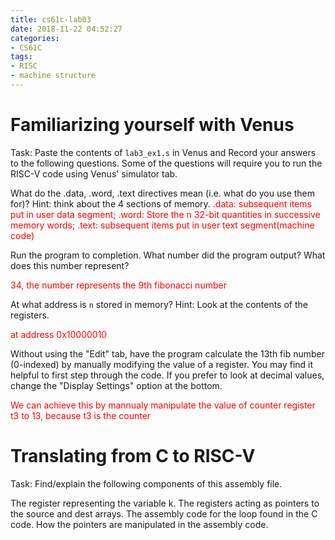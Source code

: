 ```yaml
---
title: cs61c-lab03
date: 2018-11-22 04:52:27
categories:
- CS61C
tags:
- RISC
- machine structure
---
```


# Familiarizing yourself with Venus

Task: Paste the contents of `lab3_ex1.s` in Venus and Record your answers to the following questions. Some of the questions will require you to run the RISC-V code using Venus' simulator tab.

What do the .data, .word, .text directives mean (i.e. what do you use them for)? Hint: think about the 4 sections of memory.
<span style="color:red">.data: subsequent items put in user data segment; .word: Store the n 32-bit quantities in successive memory words; .text: subsequent items put in user text segment(machine code)</span>

Run the program to completion. What number did the program output? What does this number represent?

<span style="color:red">34, the number represents the 9th fibonacci number</span>

At what address is `n` stored in memory? Hint: Look at the contents of the registers.

<span style="color:red">at address 0x10000010</span>

Without using the "Edit" tab, have the program calculate the 13th fib number (0-indexed) by manually modifying the value of a register. You may find it helpful to first step through the code. If you prefer to look at decimal values, change the "Display Settings" option at the bottom.

<span style="color:red">We can achieve this by mannualy manipulate the value of counter register t3 to 13, because t3 is the counter</span>

# Translating from C to RISC-V

Task: Find/explain the following components of this assembly file.

The register representing the variable k.
The registers acting as pointers to the source and dest arrays.
The assembly code for the loop found in the C code.
How the pointers are manipulated in the assembly code.
